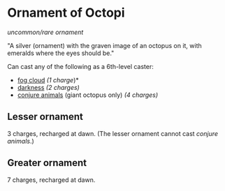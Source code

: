 # Ornament of Octopi
*uncommon/rare ornament*

"A silver (ornament) with the graven image of an octopus on it, with emeralds where the eyes should be."

Can cast any of the following as a 6th-level caster:

* [fog cloud]() *(1 charge*)*
* [darkness]() *(2 charges)*
* [conjure animals]() (giant octopus only) *(4 charges)*

## Lesser ornament
3 charges, recharged at dawn. (The lesser ornament cannot cast *conjure animals*.)

## Greater ornament
7 charges, recharged at dawn.
